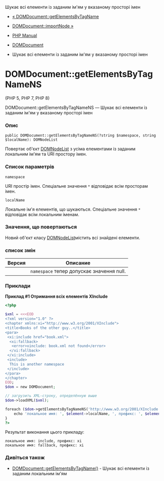 Шукає всі елементи із заданим ім'ям у вказаному просторі імен

-   [« DOMDocument::getElementsByTagName](domdocument.getelementsbytagname.html)
    
-   [DOMDocument::importNode »](domdocument.importnode.html)
    
-   [PHP Manual](index.html)
    
-   [DOMDocument](class.domdocument.html)
    
-   Шукає всі елементи із заданим ім'ям у вказаному просторі імен
    

# DOMDocument::getElementsByTagNameNS

(PHP 5, PHP 7, PHP 8)

DOMDocument::getElementsByTagNameNS — Шукає всі елементи із заданим ім'ям у вказаному просторі імен

### Опис

```methodsynopsis
public DOMDocument::getElementsByTagNameNS(?string $namespace, string $localName): DOMNodeList
```

Повертає об'єкт [DOMNodeList](class.domnodelist.html) з усіма елементами із заданим локальним ім'ям та URI простору імен.

### Список параметрів

`namespace`

URI простір імен. Спеціальне значення `*` відповідає всім просторам імен.

`localName`

Локальне ім'я елементів, що шукаються. Спеціальне значення `*` відповідає всім локальним іменам.

### Значення, що повертаються

Новий об'єкт класу [DOMNodeList](class.domnodelist.html)містить всі знайдені елементи.

### список змін

| Версия | Описание                                  |
|--------|-------------------------------------------|
|        | `namespace` тепер допускає значення null. |

### Приклади

**Приклад #1 Отримання всіх елементів XInclude**

```php
<?php

$xml = <<<EOD
<?xml version="1.0" ?>
<chapter xmlns:xi="http://www.w3.org/2001/XInclude">
<title>Books of the other guy..</title>
<para>
 <xi:include href="book.xml">
  <xi:fallback>
   <error>xinclude: book.xml not found</error>
  </xi:fallback>
 </xi:include>
 <include>
  This is another namespace
 </include>
</para>
</chapter>
EOD;
$dom = new DOMDocument;

// загрузить XML-строку, определённую выше
$dom->loadXML($xml);

foreach ($dom->getElementsByTagNameNS('http://www.w3.org/2001/XInclude', '*') as $element) {
    echo 'локальное имя: ', $element->localName, ', префикс: ', $element->prefix, "\n";
}
?>
```

Результат виконання цього прикладу:

```
локальное имя: include, префикс: xi
локальное имя: fallback, префикс: xi
```

### Дивіться також

-   [DOMDocument::getElementsByTagName()](domdocument.getelementsbytagname.html) - Шукає всі елементи із заданим локальним ім'ям